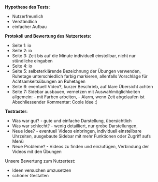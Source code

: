 **Hypothese des Tests:**
- Nutzerfreunlich
- Verständlich
- einfacher Aufbau 

**Protokoll und Bewertung des Nutzertests:**
- Seite 1: io
- Seite 2: io
- Seite 3: Zeit bis auf die Minute individuell einstellbar, nicht nur stündliche eingaben
- Seite 4: io
- Seite 5: selbsterklärende Bezeichnung der Übungen verwenden, Ruhetage unterschiedlich farbig markieren, allenfalls Vorschläge für Achtsamkeitsübungen an Ruhetagen
- Seite 6: eventuell Video?, kurzer Beschrieb, auf klare Übersicht achten
- Seite 7: Sidebar ausbauen, vernetzen mit Auswahlmöglichkeiten 
allgemein:  - mit Farben arbeiten, 
            - Alarm, wenn Zeit abgelaufen ist
Abschliessender Kommentar: Coole Idee :)

**Testraster:**
- Was war gut?            - gute und einfache Darstellung, übersichtlich
- Was war schlecht?       - wenig detailliert, nur grobe Darstellungen,
- Neue Idee?              - eventuell Videos einbringen, individuell einstellbare Uhrzeiten, ausgebaute Sidebar mit mehr                                   Funktionen oder Zugriff aufs Menü
- Neue Probleme?          - Videos zu finden und einzufügen, Verbindung der Videos mit den Übungen 

Unsere Bewertung zum Nutzertest:
- Ideen versuchen umzusetzen
- schöner Gestalten 
 
